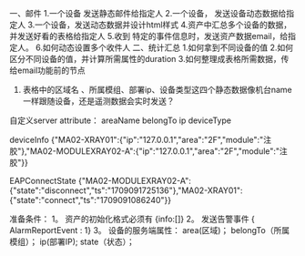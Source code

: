 一、邮件
1.一个设备 发送静态邮件给指定人
2.一个设备， 发送设备动态数据给指定人
3.一个设备，发送动态数据并设计html样式
4.资产中汇总多个设备的数据，并发送好看的表格给指定人
5.收到 特定的事件信息时，发送资产数据email，给指定人。
6.如何动态设置多个收件人
二、统计汇总
1.如何拿到不同设备的值
2.如何区分不同设备的值，并计算所需属性的duration
3.如何整理成表格所需数据，传给email功能前的节点


1.  表格中的区域名 、所属模组、部署ip、设备类型这四个静态数据像机台name一样跟随设备，还是遥测数据会实时发送？

自定义server attribute：
areaName  belongTo ip deviceType






deviceInfo
{"MA02-XRAY01":{"ip":"127.0.0.1","area":"2F","module":"注胶"},"MA02-MODULEXRAY02-A":{"ip":"127.0.0.1","area":"2F","module":"注胶"}}


EAPConnectState
{"MA02-MODULEXRAY02-A":{"state":"disconnect","ts":"1709091725136"},"MA02-XRAY01":{"state":"connect","ts":"1709091086240"}}


准备条件：
1。 资产的初始化格式必须有 {info:[]} 
2。 发送告警事件 { AlarmReportEvent : 1}
3。 设备的服务端属性： area(区域)； belongTo（所属模组）； ip(部署IP); state（状态）；

